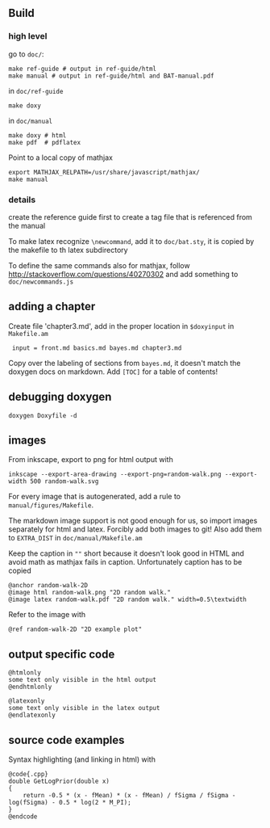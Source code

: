 Build
-----

### high level

go to `doc/`:

    make ref-guide # output in ref-guide/html
    make manual # output in ref-guide/html and BAT-manual.pdf

in `doc/ref-guide`

    make doxy

in `doc/manual`

    make doxy # html
    make pdf  # pdflatex

Point to a local copy of mathjax

    export MATHJAX_RELPATH=/usr/share/javascript/mathjax/
    make manual

### details

create the reference guide first to create a tag file that is referenced from the manual

To make latex recognize `\newcommand`, add it to `doc/bat.sty`, it is copied by the makefile to th latex subdirectory

To define the same commands also for mathjax, follow http://stackoverflow.com/questions/40270302 and add something to `doc/newcommands.js`

adding a chapter
----------------

Create file 'chapter3.md', add in the proper location in `$doxyinput` in `Makefile.am`

     input = front.md basics.md bayes.md chapter3.md

Copy over the labeling of sections from `bayes.md`, it doesn't match the doxygen docs on markdown. Add `[TOC]` for a table of contents!

debugging doxygen
-----------------

    doxygen Doxyfile -d

images
------

From inkscape, export to png for html output with

    inkscape --export-area-drawing --export-png=random-walk.png --export-width 500 random-walk.svg

For every image that is autogenerated, add a rule to `manual/figures/Makefile`.

The markdown image support is not good enough for us, so import images separately for html and latex. Forcibly add both images to git! Also add them to `EXTRA_DIST` in `doc/manual/Makefile.am`

Keep the caption in `""` short because it doesn't look good in HTML and avoid math as mathjax fails in caption. Unfortunately caption has to be copied

    @anchor random-walk-2D
    @image html random-walk.png "2D random walk."
    @image latex random-walk.pdf "2D random walk." width=0.5\textwidth

Refer to the image with

    @ref random-walk-2D "2D example plot"

output specific code
----------

    @htmlonly
    some text only visible in the html output
    @endhtmlonly

    @latexonly
    some text only visible in the latex output
    @endlatexonly

source code examples
--------------------

Syntax highlighting (and linking in html) with

    @code{.cpp}
    double GetLogPrior(double x)
    {
        return -0.5 * (x - fMean) * (x - fMean) / fSigma / fSigma - log(fSigma) - 0.5 * log(2 * M_PI);
    }
    @endcode
